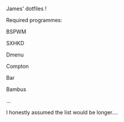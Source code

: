 James' dotfiles ! 

Required programmes:

BSPWM

SXHKD

Dmenu

Compton

Bar

Bambus

...

I honestly assumed the list would be longer....
